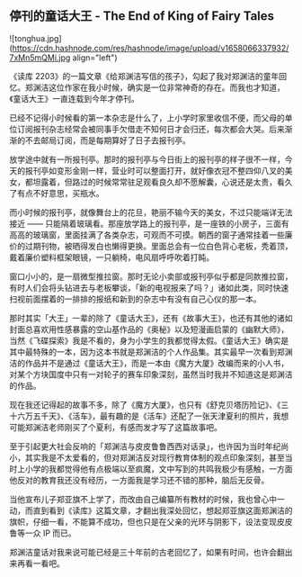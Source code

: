 ## 停刊的童话大王 - The End of King of Fairy Tales


![tonghua.jpg](https://cdn.hashnode.com/res/hashnode/image/upload/v1658066337932/7xMn5mQMi.jpg align="left")

《读库 2203》的一篇文章《给郑渊洁写信的孩子》，勾起了我对郑渊洁的童年回忆。郑渊洁这位作家在我小时候，确实是一位非常神奇的存在。而我也才知道，《童话大王》一直连载到今年才停刊。

已经不记得小时候看的第一本杂志是什么了，上小学时家里收信不便，而父母的单位订阅报刊杂志经常会被同事手欠借走不知何日才会归还，每次都会大哭。后来渐渐的不去邮局订阅，而是每期算好了日子去报刊亭。

放学途中就有一所报刊亭。那时的报刊亭与今日街上的报刊亭的样子很不一样，今天的报刊亭如变形金刚一样，营业时可以整面打开，就好像衣冠不整四仰八叉的美女，都坦露着，但路过的时候常常驻足观看良久却不愿解囊，心说还是太贵，看久了有点不好意思，买瓶水。

而小时候的报刊亭，就像舞台上的花旦，艳丽不输今天的美女，不过只能端详无法接近 —— 只能隔着玻璃看。那座放学路上的报刊亭，是一座铁的小房子，三面有高高的玻璃窗，里面挂满了各类杂志，可观而不可摸。朝西的窗子通常挂着一些廉价的过期刊物，被晒得发白也懒得更换。里面总会有一位白色背心老板，秃着顶，戴着廉价塑料框架眼镜，一只躺椅，电风扇呼呼吹着打盹。

窗口小小的，是一扇微型推拉窗。那时无论小卖部或报刊亭似乎都是同款推拉窗，有时人们会将头钻进去与老板攀谈，「新的电视报来了吗？」诸如此类，同时快速扫视前面摆着的一排排的报纸和新到的杂志中有没有自己心仪的那一本。

那时其实「大王」一辈的除了《童话大王》，还有《故事大王》，也还有其他的诸如封面总喜欢用性感暴露的空山基作品的《奥秘》以及短漫画启蒙的《幽默大师》，当然《飞碟探索》我是不看的，身为小学生的我都觉得太假。《童话大王》确实是其中最特殊的一本，因为这本书就是郑渊洁的个人作品集。其实最早一次看到郑渊洁的作品并不是通过《童话大王》，而是一本由《魔方大厦》改编而来的小人书，对某个方块国度中只有一对轮子的赛车印象深刻，虽然当时我并不知道这是郑渊洁的作品。

现在我还记得起的故事不多，除了《魔方大厦》，也只有《舒克贝塔历险记》、《三十六万五千天》、《活车》，最有趣的是《活车》还配了一张天津夏利的照片，我想可能郑渊洁老师刚买了个夏利，有感而发才写了这篇故事吧。

至于引起更大社会反响的「郑渊洁与皮皮鲁鲁西西对话录」，也许因为当时年纪尚小，其实我是不太爱看的，但对郑渊洁反对现行教育体制的观点印象深刻，甚至当时上小学的我都觉得他有点极端以至疯魔，文中写到的共鸣我极少有感触，一方面他反对的教育我还没有经历，一方面我是学习还不错的那种，脑后无反骨。

当他宣布儿子郑亚旗不上学了，而改由自己编纂所有教材的时候，我也曾心中一动，而直到看到《读库》这篇文章，才翻出我深处回忆，想起郑亚旗这面郑渊洁的旗帜，仔细一看，不能算不成功，但也只是在父亲的光环与阴影下，设法变现皮皮鲁等一众 IP 而已。

郑渊洁童话对我来说可能已经是三十年前的古老回忆了，如果有时间，也许会翻出来再看一看吧。
